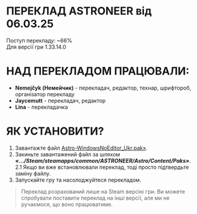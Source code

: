 # ПЕРЕКЛАД ASTRONEER від 06.03.25
Поступ перекладу: ~66% \
Для версії гри 1.33.14.0

# НАД ПЕРЕКЛАДОМ ПРАЦЮВАЛИ:
 * **Nemejčyk (Немейчик)** - перекладач, редактор, технар, шрифтороб, організатор перекладу
 * **Jaycemutt** - перекладач, редактор
 * **Lina** - перекладачка

# ЯК УСТАНОВИТИ?
1. Завантажте файл [Astro-WindowsNoEditor_Ukr.pak»](https://github.com/Dmytr0Gamer/Astroneer-Ukrainizator-by-FURSLATERS/raw/refs/heads/main/Astro-WindowsNoEditor_Ukr.pak).
2. Закиньте завантажений файл за шляхом **_«.../Steam/steamapps/common/ASTRONEER/Astro/Content/Paks»_**. \
 2.1 Якщо ви вже встановлювали переклад, тоді просто підтвердьте заміну файлу.
3. Запускайте гру та насолоджуйтеся перекладом.
> Переклад розрахований лише на Steam версію гри. Ви можете спробувати поставити переклад на інші версії, але ми не ручаємося, що воно працюватиме.
